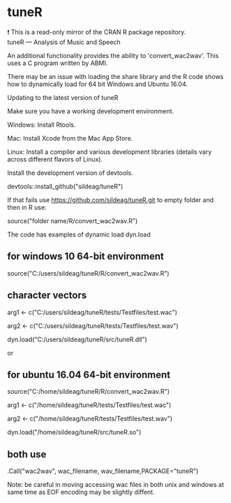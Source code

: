 # tuneR
:exclamation: This is a read-only mirror of the CRAN R package repository.  tuneR — Analysis of Music and Speech 

An additional functionality provides the ability to 'convert_wac2wav'.  This uses a C program written by ABMI.  

There may be an issue with loading the share library and the R code shows how to dynamically load for 64 bit Windows
and Ubuntu 16.04.

Updating to the latest version of tuneR

Make sure you have a working development environment.

Windows: Install Rtools.

Mac: Install Xcode from the Mac App Store.

Linux: Install a compiler and various development libraries (details vary across different flavors of Linux).

Install the development version of devtools.

devtools::install_github("sildeag/tuneR")

If that fails use https://github.com/sildeag/tuneR.git to empty folder and
then in R use:

source("folder name/R/convert_wac2wav.R")

The code has examples of dynamic load dyn.load
 
 ## for windows 10 64-bit environment
 
 source("C:/users/sildeag/tuneR/R/convert_wac2wav.R")
 
 ## character vectors
 
 arg1 <- c("C:/users/sildeag/tuneR/tests/Testfiles/test.wac")
 
 arg2 <- c("C:/users/sildeag/tuneR/tests/Testfiles/test.wav")
 
 dyn.load("C:/users/sildeag/tuneR/src/tuneR.dll")

or

 ## for ubuntu 16.04 64-bit environment

 source("C:/home/sildeag/tuneR/R/convert_wac2wav.R")

 arg1 <- c("/home/sildeag/tuneR/tests/Testfiles/test.wac")

 arg2 <- c("/home/sildeag/tuneR/tests/Testfiles/test.wav")

 dyn.load("/home/sildeag/tuneR/src/tuneR.so")

## both use

 .Call("wac2wav", wac_filename, wav_filename,PACKAGE="tuneR")


Note: be careful in moving accessing wac files in both unix and windows
at same time as EOF encoding may be slightly diffent.